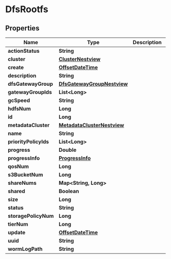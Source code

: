# DfsRootfs

## Properties
Name | Type | Description | Notes
------------ | ------------- | ------------- | -------------
**actionStatus** | **String** |  |  [optional]
**cluster** | [**ClusterNestview**](ClusterNestview.md) |  |  [optional]
**create** | [**OffsetDateTime**](OffsetDateTime.md) |  |  [optional]
**description** | **String** |  |  [optional]
**dfsGatewayGroup** | [**DfsGatewayGroupNestview**](DfsGatewayGroupNestview.md) |  |  [optional]
**gatewayGroupIds** | **List&lt;Long&gt;** |  |  [optional]
**gcSpeed** | **String** |  |  [optional]
**hdfsNum** | **Long** |  |  [optional]
**id** | **Long** |  |  [optional]
**metadataCluster** | [**MetadataClusterNestview**](MetadataClusterNestview.md) |  |  [optional]
**name** | **String** |  |  [optional]
**priorityPolicyIds** | **List&lt;Long&gt;** |  |  [optional]
**progress** | **Double** |  |  [optional]
**progressInfo** | [**ProgressInfo**](ProgressInfo.md) |  |  [optional]
**qosNum** | **Long** |  |  [optional]
**s3BucketNum** | **Long** |  |  [optional]
**shareNums** | **Map&lt;String, Long&gt;** |  |  [optional]
**shared** | **Boolean** |  |  [optional]
**size** | **Long** |  |  [optional]
**status** | **String** |  |  [optional]
**storagePolicyNum** | **Long** |  |  [optional]
**tierNum** | **Long** |  |  [optional]
**update** | [**OffsetDateTime**](OffsetDateTime.md) |  |  [optional]
**uuid** | **String** |  |  [optional]
**wormLogPath** | **String** |  |  [optional]
